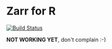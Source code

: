 # Zarr for R

[![Build Status](https://travis-ci.org/gdkrmr/zarr-R.svg?branch=master)](https://travis-ci.org/gdkrmr/zarr-R)


**NOT WORKING YET**, don't complain :-)

